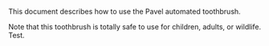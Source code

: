 This document describes how to use the Pavel automated toothbrush.

Note that this toothbrush is totally safe to use for children, adults, or wildlife. Test.
